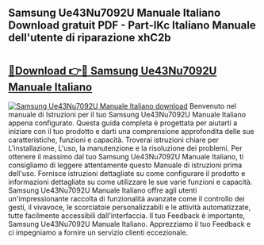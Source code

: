 ## Samsung Ue43Nu7092U Manuale Italiano Download gratuit PDF - Part-lKc Italiano Manuale dell'utente di riparazione xhC2b

# <h2><a href="http://dfav343.blite.top/?on=Samsung+Ue43Nu7092U+Manuale+Italiano">🔗Download 👉🔴 Samsung Ue43Nu7092U Manuale Italiano</a></h2>

[![Samsung Ue43Nu7092U Manuale Italiano download](https://i.imgur.com/lujVjoI.png)](http://dfav343.blite.top/?on=Samsung+Ue43Nu7092U+Manuale+Italiano)
Benvenuto nel manuale di Istruzioni per il tuo Samsung Ue43Nu7092U Manuale Italiano appena configurato. Questa guida completa è progettata per aiutarti a iniziare con il tuo prodotto e darti una comprensione approfondita delle sue caratteristiche, funzioni e capacità. Troverai istruzioni chiare per L'installazione, L'uso, la manutenzione e la risoluzione dei problemi. Per ottenere il massimo dal tuo Samsung Ue43Nu7092U Manuale Italiano, ti consigliamo di leggere attentamente questo Manuale di istruzioni prima dell'uso. Fornisce istruzioni dettagliate su come configurare il prodotto e informazioni dettagliate su come utilizzare le sue varie funzioni e capacità. Samsung Ue43Nu7092U Manuale Italiano offre agli utenti un'impressionante raccolta di funzionalità avanzate come il controllo dei gesti, il vivavoce, le scorciatoie personalizzabili e le attività automatizzate, tutte facilmente accessibili dall'interfaccia. Il tuo Feedback è importante, Samsung Ue43Nu7092U Manuale Italiano. Apprezziamo il tuo Feedback e ci impegniamo a fornire un servizio clienti eccezionale.
